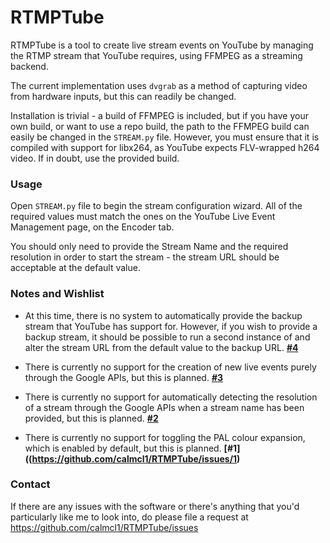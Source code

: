 # RTMPTube

RTMPTube is a tool to create live stream events on YouTube by managing the RTMP stream that YouTube requires, using FFMPEG as a streaming backend.

The current implementation uses `dvgrab` as a method of capturing video from hardware inputs, but this can readily be changed.

Installation is trivial - a build of FFMPEG is included, but if you have your own build, or want to use a repo build, the path to the FFMPEG build can easily be changed in the `STREAM.py` file. However, you must ensure that it is compiled with support for libx264, as YouTube expects FLV-wrapped h264 video. If in doubt, use the provided build.

### Usage

Open `STREAM.py` file to begin the stream configuration wizard. All of the required values must match the ones on the YouTube Live Event Management page, on the Encoder tab.

You should only need to provide the Stream Name and the required resolution in order to start the stream - the stream URL should be acceptable at the default value.

### Notes and Wishlist

*   At this time, there is no system to automatically provide the backup stream that YouTube has support for. However, if you wish to provide a backup stream, it should be possible to run a second instance of and alter the stream URL from the default value to the backup URL. **[#4](https://github.com/calmcl1/RTMPTube/issues/4)**

*   There is currently no support for the creation of new live events purely through the Google APIs, but this is planned. **[#3](https://github.com/calmcl1/RTMPTube/issues/3)**

*   There is currently no support for automatically detecting the resolution of a stream through the Google APIs when a stream name has been provided, but this is planned. **[#2](https://github.com/calmcl1/RTMPTube/issues/2)**

* There is currently no support for toggling the PAL colour expansion, which is enabled by default, but this is planned. **[#1]((https://github.com/calmcl1/RTMPTube/issues/1)**

### Contact

If there are any issues with the software or there's anything that you'd particularly like me to look into, do please file a request at https://github.com/calmcl1/RTMPTube/issues
